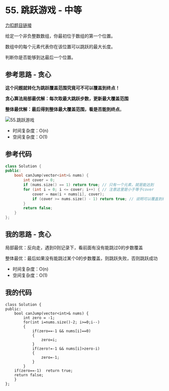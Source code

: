 # 55. 跳跃游戏 - 中等

[力扣题目链接](https://leetcode.cn/problems/jump-game/)

给定一个非负整数数组，你最初位于数组的第一个位置。

数组中的每个元素代表你在该位置可以跳跃的最大长度。

判断你是否能够到达最后一个位置。



## 参考思路 - 贪心

**这个问题就转化为跳跃覆盖范围究竟可不可以覆盖到终点！**

**贪心算法局部最优解：每次取最大跳跃步数，更新最大覆盖范围**

**整体最优解：最后得到整体最大覆盖范围，看是否能到终点**。

![55.跳跃游戏](https://img-blog.csdnimg.cn/20201124154758229.png)

- 时间复杂度：O(n)
- 空间复杂度：O(1)

## 参考代码

```c++
class Solution {
public:
    bool canJump(vector<int>& nums) {
        int cover = 0;
        if (nums.size() == 1) return true; // 只有一个元素，就是能达到
        for (int i = 0; i <= cover; i++) { // 注意这里是小于等于cover
            cover = max(i + nums[i], cover);
            if (cover >= nums.size() - 1) return true; // 说明可以覆盖到终点了
        }
        return false;
    }
};
```



## 我的思路 - 贪心

局部最优：反向走，遇到0则记录下，看前面有没有能跳过0的步数覆盖

整体最优：最后如果没有能跳过某个0的步数覆盖，则跳跃失败，否则跳跃成功

- 时间复杂度：O(n)
- 空间复杂度：O(1)

## 我的代码

```
class Solution {
public:
    bool canJump(vector<int>& nums) {
        int zero = -1;
        for(int i=nums.size()-2; i>=0;i--)
        {
            if(zero==-1 && nums[i]==0)
            {
                zero=i;
            }
            if(zero!=-1 && nums[i]>zero-i)
            {
                zero=-1;
            }
        }
    if(zero==-1)  return true;
    return false;
    }
};
```

